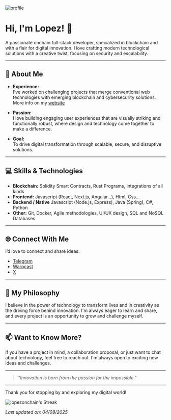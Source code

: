 ![profile](https://github.com/user-attachments/assets/a001cb44-9514-47d0-9bc4-d921223ea9f6)

# Hi, I'm Lopez! 👋

A passionate onchain full-stack developer, specialized in blockchain and with a flair for digital innovation. I love crafting modern technological solutions with a creative twist, focusing on security and escalability.

---

## 🚀 About Me

- **Experience:**  
  I've worked on challenging projects that merge conventional web technologies with emerging blockchain and cybersecurity solutions. More info on my [website](https://lopezonchain.xyz)

- **Passion:**  
  I love building engaging user experiences that are visually striking and functionally robust, where design and technology come together to make a difference.

- **Goal:**  
  To drive digital transformation through scalable, secure, and disruptive solutions.

---

## 💻 Skills & Technologies

- **Blockchain:** Solidity Smart Contracts, Rust Programs, integrations of all kinds
- **Frontend:** Javascript (React, Next.js, Angular...), Html, Css...
- **Backend / Native** Javascript (Node.js, Express), Java (Spring), C#, Python  
- **Other:** Git, Docker, Agile methodologies, UI/UX design, SQL and NoSQL Databases

---

## 🌐 Connect With Me

I’d love to connect and share ideas:

- [Telegram](https://t.me/lopezonchain)
- [Warpcast](https://warpcast.com/lopezonchain.eth)
- [X](https://x.com/lopezonchain)

---

## 🎯 My Philosophy

I believe in the power of technology to transform lives and in creativity as the driving force behind innovation. I'm always eager to learn and share, and every project is an opportunity to grow and challenge myself.

---

## 📫 Want to Know More?

If you have a project in mind, a collaboration proposal, or just want to chat about technology, feel free to reach out. I'm always open to exciting new ideas and challenges.

---

> *"Innovation is born from the passion for the impossible."*

---

Thank you for stopping by and exploring my digital world!

![lopezonchain's Streak](https://github-readme-streak-stats.herokuapp.com/?user=lopezonchain&theme=vue-dark&hide_border=true)

*Last updated on: 04/08/2025*
